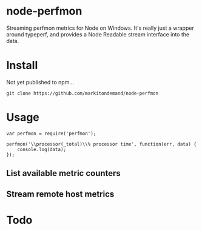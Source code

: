 node-perfmon
=============

Streaming perfmon metrics for Node on Windows.  It's really just a wrapper around typeperf, and provides a Node Readable stream interface into the data.

# Install

Not yet published to npm...

```
git clone https://github.com/markitondemand/node-perfmon
```

# Usage

```
var perfmon = require('perfmon');

perfmon('\\processor(_total)\\% processor time', function(err, data) {
	console.log(data);
});
```

## List available metric counters

## Stream remote host metrics

# Todo